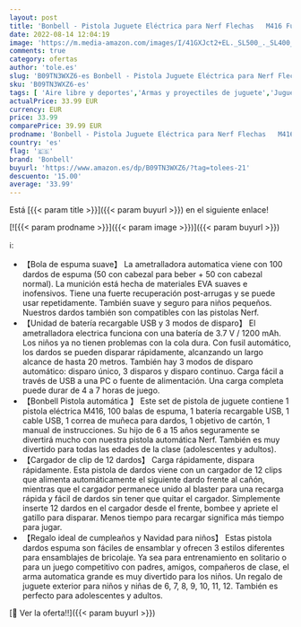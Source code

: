 ```yaml
---
layout: post
title: 'Bonbell - Pistola Juguete Eléctrica para Nerf Flechas   M416 Fusil Automático Grande con Clip 12 Dardos  100 Espuma Balas  3 Modos de Disparo  USB Recargable  Regalo de Cumpleaños/ Navidad para de niños 6 años+'
date: 2022-08-14 12:04:19
image: 'https://m.media-amazon.com/images/I/41GXJct2+EL._SL500_._SL400_.jpg'
comments: true
category: ofertas
author: 'tole.es'
slug: 'B09TN3WXZ6-es Bonbell - Pistola Juguete Eléctrica para Nerf Flechas M416...'
sku: 'B09TN3WXZ6-es'
tags: [ 'Aire libre y deportes','Armas y proyectiles de juguete','Juguetes','Juguetes y juegos','Lanzadores de espuma de juguete','bonbell','navidad','🇪🇸', ]
actualPrice: 33.99 EUR
currency: EUR
price: 33.99
comparePrice: 39.99 EUR
prodname: 'Bonbell - Pistola Juguete Eléctrica para Nerf Flechas   M416 Fusil Automático Grande con Clip 12 Dardos  100 Espuma Balas  3 Modos de Disparo  USB Recargable  Regalo de Cumpleaños/ Navidad para de niños 6 años+'
country: 'es'
flag: '🇪🇸'
brand: 'Bonbell'
buyurl: 'https://www.amazon.es/dp/B09TN3WXZ6/?tag=tolees-21'
descuento: '15.00'
average: '33.99'
---
```


Está [{{< param title >}}]({{< param buyurl >}}) en el siguiente enlace!

[![{{< param prodname >}}]({{< param image >}})]({{< param buyurl >}})

ℹ️:

- 【Bola de espuma suave】 La ametralladora automatica viene con 100 dardos de espuma (50 con cabezal para beber + 50 con cabezal normal). La munición está hecha de materiales EVA suaves e inofensivos. Tiene una fuerte recuperación post-arrugas y se puede usar repetidamente. También suave y seguro para niños pequeños. Nuestros dardos también son compatibles con las pistolas Nerf.
- 【Unidad de batería recargable USB y 3 modos de disparo】 El ametralladora electrica funciona con una batería de 3.7 V / 1200 mAh. Los niños ya no tienen problemas con la cola dura. Con fusil automático, los dardos se pueden disparar rápidamente, alcanzando un largo alcance de hasta 20 metros. También hay 3 modos de disparo automático: disparo único, 3 disparos y disparo continuo. Carga fácil a través de USB a una PC o fuente de alimentación. Una carga completa puede durar de 4 a 7 horas de juego.
- 【Bonbell Pistola automática 】 Este set de pistola de juguete contiene 1 pistola eléctrica M416, 100 balas de espuma, 1 batería recargable USB, 1 cable USB, 1 correa de muñeca para dardos, 1 objetivo de cartón, 1 manual de instrucciones. Su hijo de 6 a 15 años seguramente se divertirá mucho con nuestra pistola automática Nerf. También es muy divertido para todas las edades de la clase (adolescentes y adultos).
- 【Cargador de clip de 12 dardos】 Carga rápidamente, dispara rápidamente. Esta pistola de dardos viene con un cargador de 12 clips que alimenta automáticamente el siguiente dardo frente al cañón, mientras que el cargador permanece unido al blaster para una recarga rápida y fácil de dardos sin tener que quitar el cargador. Simplemente inserte 12 dardos en el cargador desde el frente, bombee y apriete el gatillo para disparar. Menos tiempo para recargar significa más tiempo para jugar.
- 【Regalo ideal de cumpleaños y Navidad para niños】 Estas pistola dardos espuma son fáciles de ensamblar y ofrecen 3 estilos diferentes para ensamblajes de bricolaje. Ya sea para entrenamiento en solitario o para un juego competitivo con padres, amigos, compañeros de clase, el arma automatica grande es muy divertido para los niños. Un regalo de juguete exterior para niños y niñas de 6, 7, 8, 9, 10, 11, 12. También es perfecto para adolescentes y adultos.

[🛒 Ver la oferta!!]({{< param buyurl >}})
